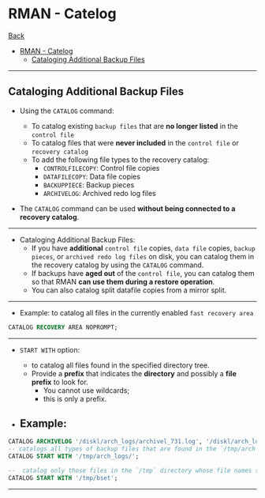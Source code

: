 # RMAN - Catelog

[Back](../../index.md)

- [RMAN - Catelog](#rman---catelog)
  - [Cataloging Additional Backup Files](#cataloging-additional-backup-files)

---

## Cataloging Additional Backup Files

- Using the `CATALOG` command:

  - To catalog existing `backup files` that are **no longer listed** in the `control file`
  - To catalog files that were **never included** in the `control file` or `recovery catalog`
  - To add the following file types to the recovery catalog:
    - `CONTROLFILECOPY`: Control file copies
    - `DATAFILECOPY`: Data file copies
    - `BACKUPPIECE`: Backup pieces
    - `ARCHIVELOG`: Archived redo log files

- The `CATALOG` command can be used **without being connected to a recovery catalog**.

---

- Cataloging Additional Backup Files:
  - If you have **additional** `control file` copies, `data file` copies, `backup pieces`, or `archived redo log files` on disk, you can catalog them in the recovery catalog by using the `CATALOG` command.
  - If backups have **aged out** of the `control file`, you can catalog them so that RMAN **can use them during a restore operation**.
  - You can also catalog split datafile copies from a mirror split.

---

- Example: to catalog all files in the currently enabled `fast recovery area`

```sql
CATALOG RECOVERY AREA NOPROMPT;
```

---

- `START WITH` option:

  - to catalog all files found in the specified directory tree.
  - Provide a **prefix** that indicates the **directory** and possibly a **file prefix** to look for.
    - You cannot use wildcards;
    - this is only a prefix.

- ## Example:

```sql
CATALOG ARCHIVELOG '/diskl/arch_logs/archivel_731.log', '/diskl/arch_logs/archivel_732.log';
-- catalogs all types of backup files that are found in the `/tmp/arch` logs directory.
CATALOG START WITH '/tmp/arch_logs/';

--  catalog only those files in the `/tmp` directory whose file names start with the `bset` string.
CATALOG START WITH '/tmp/bset';
```

---
